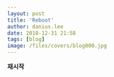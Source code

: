 ```yaml
---
layout: post
title: 'Reboot'
author: danius.lee
date: 2018-12-31 21:58
tags: [blog]
image: /files/covers/blog000.jpg
---
```













**재시작**
